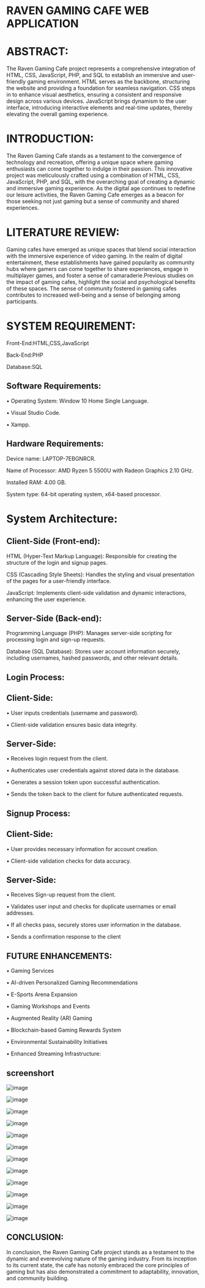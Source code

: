 # RAVEN GAMING CAFE WEB APPLICATION

# ABSTRACT:
The Raven Gaming Cafe project represents a comprehensive integration of HTML, CSS, JavaScript, PHP, and SQL to establish an immersive and user-friendly gaming environment. HTML serves as the backbone, structuring the website and providing a foundation for seamless navigation. CSS steps in to enhance visual aesthetics, ensuring a consistent and responsive design across various devices. JavaScript brings dynamism to the user interface, introducing interactive elements and real-time updates, thereby elevating the overall gaming experience. 

# INTRODUCTION:
The Raven Gaming Cafe stands as a testament to the convergence of technology and recreation, offering a unique space where gaming enthusiasts can come together to indulge in their passion. This innovative project was meticulously crafted using a combination of HTML, CSS, JavaScript, PHP, and SQL, with the overarching goal of creating a dynamic and immersive gaming experience. As the digital age continues to redefine our leisure activities, the Raven Gaming Cafe emerges as a beacon for those seeking not just gaming but a sense of community and shared experiences. 

# LITERATURE REVIEW:
Gaming cafes have emerged as unique spaces that blend social interaction with the immersive experience of video gaming. In the realm of digital entertainment, these establishments have gained popularity as community hubs where gamers can come together to share experiences, engage in multiplayer games, and foster a sense of camaraderie.Previous studies on the impact of gaming cafes, highlight the social and psychological benefits of these spaces. The sense of community fostered in gaming cafes contributes to increased well-being and a sense of belonging among participants.

# SYSTEM REQUIREMENT:

Front-End:HTML,CSS,JavaScript

Back-End:PHP

Database:SQL

## Software Requirements:

• Operating System: Window 10 Home Single Language.

• Visual Studio Code.

• Xampp.

## Hardware Requirements:

Device name: LAPTOP-7EBGNRCR.

Name of Processor: AMD Ryzen 5 5500U with Radeon Graphics 2.10 GHz.

Installed RAM: 4.00 GB.

System type: 64-bit operating system, x64-based processor.


# System Architecture:

## Client-Side (Front-end):

HTML (Hyper-Text Markup Language):
Responsible for creating the structure of the login and signup pages.

CSS (Cascading Style Sheets):
Handles the styling and visual presentation of the pages for a user-friendly interface.

JavaScript:
Implements client-side validation and dynamic interactions, enhancing the user
experience.

## Server-Side (Back-end):

Programming Language (PHP):
Manages server-side scripting for processing login and sign-up requests.

Database (SQL Database):
Stores user account information securely, including usernames, hashed passwords, and other relevant details.

## Login Process:

## Client-Side:

• User inputs credentials (username and password).

• Client-side validation ensures basic data integrity.

## Server-Side:

• Receives login request from the client.

• Authenticates user credentials against stored data in the database.

• Generates a session token upon successful authentication.

• Sends the token back to the client for future authenticated requests.


## Signup Process:

## Client-Side:

• User provides necessary information for account creation.

• Client-side validation checks for data accuracy.

## Server-Side:

• Receives Sign-up request from the client.

• Validates user input and checks for duplicate usernames or email addresses.

• If all checks pass, securely stores user information in the database.

• Sends a confirmation response to the client


## FUTURE ENHANCEMENTS:

• Gaming Services

• AI-driven Personalized Gaming Recommendations

• E-Sports Arena Expansion

• Gaming Workshops and Events

• Augmented Reality (AR) Gaming

• Blockchain-based Gaming Rewards System

• Environmental Sustainability Initiatives

• Enhanced Streaming Infrastructure:

## screenshort
![image](https://github.com/MrVignesh08/RavenGC/assets/154654882/6a55082b-b45b-4443-aecb-470041082b68)

![image](https://github.com/MrVignesh08/RavenGC/assets/154654882/ea894956-91fc-4662-8f3e-5df6391b8d13)

![image](https://github.com/MrVignesh08/RavenGC/assets/154654882/26db4501-4878-42ee-ae0b-5c82389f5d4e)

![image](https://github.com/MrVignesh08/RavenGC/assets/154654882/0b02cd74-52b9-43f0-93b9-493f4c0c3cdd)

![image](https://github.com/MrVignesh08/RavenGC/assets/154654882/28984828-a939-40d6-be2a-4af0c56a26fd)

![image](https://github.com/MrVignesh08/RavenGC/assets/154654882/f090f445-c1e3-4ffd-8a3e-c35ee91245fa)

![image](https://github.com/MrVignesh08/RavenGC/assets/154654882/9567e66d-4a17-4312-8b49-50ac70e9ad6b)

![image](https://github.com/MrVignesh08/RavenGC/assets/154654882/83d72b4e-37ec-4d93-86b8-ab40febe7743)

![image](https://github.com/MrVignesh08/RavenGC/assets/154654882/0c169f8c-68e9-48a0-8e0e-98d5103ed70b)

![image](https://github.com/MrVignesh08/RavenGC/assets/154654882/b4af4ec4-fb1f-44e7-a17b-2a1c09eb77db)

![image](https://github.com/MrVignesh08/RavenGC/assets/154654882/49500178-c7b4-4e69-998a-8db607a0c73f)

![image](https://github.com/MrVignesh08/RavenGC/assets/154654882/7faf67b8-4b22-40f1-b5de-3f6ffd3c1d34)

## CONCLUSION:

In conclusion, the Raven Gaming Cafe project stands as a testament to the dynamic and everevolving nature of the gaming industry. From its inception to its current state, the cafe has notonly embraced the core principles of gaming but has also demonstrated a commitment to adaptability, innovation, and community building.
